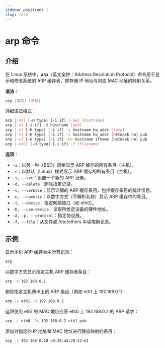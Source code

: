 ```yaml
---
sidebar_position: 1
slug: /arp
---
```


# arp 命令



## 介绍

在 Linux 系统中，**arp**（英文全拼：Address Resolution Protocol）命令用于显示和修改系统的 ARP 缓存表，即存储 IP 地址与对应 MAC 地址的映射关系。

**语法**：

```bash
arp [选项] [参数]
```

详细语法格式：

```bash
arp [-vn] [-H type] [-i if] [-ae] [hostname]
arp [-v] [-i if] -d hostname [pub]
arp [-v] [-H type] [-i if] -s hostname hw_addr [temp]
arp [-v] [-H type] [-i if] -s hostname hw_addr [netmask nm] pub
arp [-v] [-H type] [-i if] -Ds hostname ifname [netmask nm] pub
arp [-vnD] [-H type] [-i if] -f [filename]
```

**选项**：

- `-a`：以另一种（BSD）风格显示 ARP 缓存的所有条目（主机）。
- `-e`：以默认（Linux）样式显示 ARP 缓存的所有条目（主机）。
- `-s, --set`：设置一个新的 ARP 记录。
- `-d, --delete`：删除指定记录。
- `-v, --verbose`：显示详细的 ARP 缓存条目，包括缓存条目的统计信息。
- `-n, --numeric`：以数字方式（不解析名称）显示 ARP 缓存中的条目。
- `-i, --device`：指定网络接口（如 eth0）。
- `-D, --use-device`：读取所给定设备的硬件地址。
- `-A, -p, --protocol`：指定协议族。
- `-f, --file`：从文件或 /etc/ethers 中读取新记录。



## 示例

显示本机 ARP 缓存表中所有记录：

```bash
arp
```

以数字方式显示指定主机 ARP 缓存表条目：

```bash
arp -n 192.168.0.1
```

删除指定主机网卡上的 ARP 条目（例如 eth1 上 192.168.0.1）：

```bash
arp -i eth1 -d 192.168.0.1
```

这将使用 eth1 的 MAC 地址应答 eth0 上 192.168.0.2 的 ARP 请求：

```bash
arp -i eth0 -Ds 192.168.0.2 eth1 pub
```

添加对指定的 IP 地址和 MAC 地址进行静态映射的条目：

```bash
arp -s 192.168.0.10 c0:25:a5:29:12:e1
```

